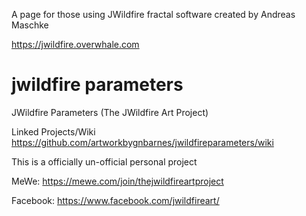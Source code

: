 A page for those using JWildfire fractal software created by Andreas Maschke

https://jwildfire.overwhale.com

# jwildfire parameters
JWildfire Parameters (The JWildfire Art Project)

Linked Projects/Wiki
https://github.com/artworkbygnbarnes/jwildfireparameters/wiki

This is a officially un-official personal project

MeWe:
https://mewe.com/join/thejwildfireartproject

Facebook:
https://www.facebook.com/jwildfireart/
